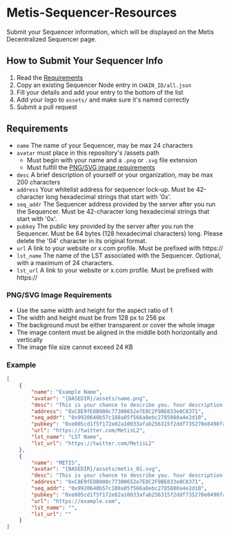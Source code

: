 # Metis-Sequencer-Resources
Submit your Sequencer information, which will be displayed on the Metis Decentralized Sequencer page.

## How to Submit Your Sequencer Info
1. Read the [Requirements](#requirements)
2. Copy an existing Sequencer Node entry in `CHAIN_ID/all.json`
3. Fill your details and add your entry to the bottom of the list
4. Add your logo to `assets/` and make sure it's named correctly
5. Submit a pull request

## Requirements
* `name` The name of your Sequencer, may be max 24 characters
* `avatar` must place in this repository's /assets path
  * Must begin with your name  and a `.png` or `.svg` file extension
  * Must fulfill the [PNG/SVG image requirements](#PNG/SVG-image-requirements)
* `desc` A brief description of yourself or your organization, may be max 200 characters
* `address` Your whitelist address for sequencer lock-up. Must be 42-character long hexadecimal strings that start with '0x'.
* `seq_addr` The Sequencer address provided by the server after you run the Sequencer. Must be 42-character long hexadecimal strings that start with '0x'.
* `pubkey` The public key provided by the server after you run the Sequencer. Must be 64 bytes (128 hexadecimal characters) long. Please delete the '04' character in its original format.
* `url` A link to your website or x.com profile. Must be prefixed with https://
* `lst_name` The name of the LST associated with the Sequencer. Optional, with a maximum of 24 characters.
* `lst_url` A link to your website or x.com profile. Must be prefixed with https://

### PNG/SVG Image Requirements
* Use the same width and height for the aspect ratio of 1 
* The width and height must be from 128 px to 256 px 
* The background must be either transparent or cover the whole image 
* The image content must be aligned in the middle both horizontally and vertically 
* The image file size cannot exceed 24 KB

### Example

```json
[
    {
        "name": "Example Name",
        "avatar": "{BASEDIR}/assets/name.png",
        "desc": "This is your chance to describe you. Your description may be no longer than 200 characters. Shorter is better.",
        "address": "0xC8E9fE8B900c77300652e7E0C2F9BE033e0C8371",
        "seq_addr": "0x9920640b57c188a05f566a8ebc2785880a4e2d10",
        "pubkey": "0xe805cd1f5f172e82a10033afab256315f2ddf735270e8498fa1e505d4c460812eda3ff63c0df944c787c464a0b523ec4170d8b07e7aa779d45670ad6d2f34182",
        "url": "https://twitter.com/MetisL2",
        "lst_name": "LST Name",
        "lst_url": "https://twitter.com/MetisL2"
    },
    {
        "name": "METIS",
        "avatar": "{BASEDIR}/assets/metis_01.svg",
        "desc": "This is your chance to describe you. Your description may be no longer than 200 characters. Shorter is better.",
        "address": "0xC8E9fE8B900c77300652e7E0C2F9BE033e0C8371",
        "seq_addr": "0x9920640b57c188a05f566a8ebc2785880a4e2d10",
        "pubkey": "0xe805cd1f5f172e82a10033afab256315f2ddf735270e8498fa1e505d4c460812eda3ff63c0df944c787c464a0b523ec4170d8b07e7aa779d45670ad6d2f34182",
        "url": "https://example.com",
        "lst_name": "",
        "lst_url": ""
    }
]
```

